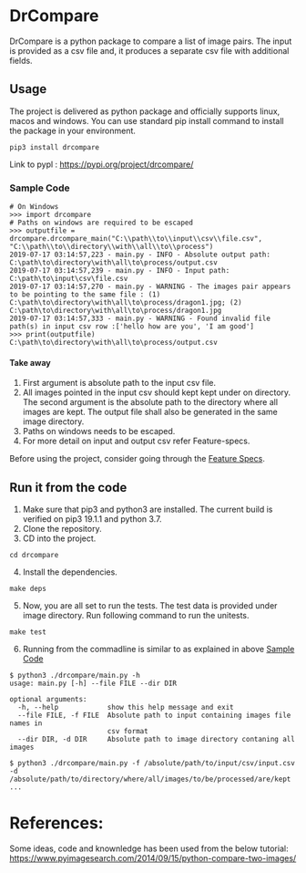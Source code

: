 # DrCompare
DrCompare is a python package to compare a list of image pairs. The input is provided as a csv file and, it produces a separate csv file with additional fields.

## Usage
The project is delivered as python package and officially supports linux, macos and windows. You can use standard pip install command to install the package in your environment.
```
pip3 install drcompare
```
Link to pypl : https://pypi.org/project/drcompare/
### Sample Code
```
# On Windows
>>> import drcompare
# Paths on windows are required to be escaped
>>> outputfile = drcompare.drcompare_main("C:\\path\\to\\input\\csv\\file.csv", "C:\\path\\to\\directory\\with\\all\\to\\process")
2019-07-17 03:14:57,223 - main.py - INFO - Absolute output path: C:\path\to\directory\with\all\to\process/output.csv
2019-07-17 03:14:57,239 - main.py - INFO - Input path: C:\path\to\input\csv\file.csv
2019-07-17 03:14:57,270 - main.py - WARNING - The images pair appears to be pointing to the same file : (1) C:\path\to\directory\with\all\to\process/dragon1.jpg; (2) C:\path\to\directory\with\all\to\process/dragon1.jpg
2019-07-17 03:14:57,333 - main.py - WARNING - Found invalid file path(s) in input csv row :['hello how are you', 'I am good']
>>> print(outputfile)
C:\path\to\directory\with\all\to\process/output.csv
```
#### Take away
1. First argument is absolute path to the input csv file.
2. All images pointed in the input csv should kept kept under on directory. The second argument is the absolute path to the directory where all images are kept. The output file shall also be generated in the same image directory.
3. Paths on windows needs to be escaped.
4. For more detail on input and output csv refer Feature-specs. 

Before using the project, consider going through the [Feature Specs](https://github.com/ravjotsingh9/DrCompare/blob/master/docs/Feature-spec.md#drcompare-feature-specs).

## Run it from the code
1. Make sure that pip3 and python3 are installed. The current build is verified on pip3 19.1.1 and python 3.7.
2. Clone the repository.
3. CD into the project.
```
cd drcompare
```
4. Install the dependencies.
```
make deps
```
5. Now, you are all set to run the tests. The test data is provided under image directory. Run following command to run the unitests.
```
make test
```
6. Running from the commadline is similar to as explained in above [Sample Code](#Sample-Code)
```
$ python3 ./drcompare/main.py -h
usage: main.py [-h] --file FILE --dir DIR

optional arguments:
  -h, --help            show this help message and exit
  --file FILE, -f FILE  Absolute path to input containing images file names in
                        csv format
  --dir DIR, -d DIR     Absolute path to image directory contaning all images

$ python3 ./drcompare/main.py -f /absolute/path/to/input/csv/input.csv -d /absolute/path/to/directory/where/all/images/to/be/processed/are/kept
...
```


# References:
Some ideas, code and knownledge has been used from the below tutorial:
https://www.pyimagesearch.com/2014/09/15/python-compare-two-images/